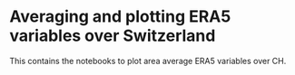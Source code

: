 # Averaging and plotting ERA5 variables over Switzerland
This contains the notebooks to plot area average ERA5 variables over CH.
